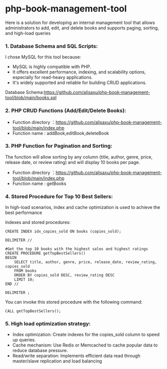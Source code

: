 # php-book-management-tool

Here is a solution for developing an internal management tool that allows administrators to add, edit, and delete books and supports paging, sorting, and high-load queries

### 1. Database Schema and SQL Scripts:

I chose MySQL for this tool because:

- MySQL is highly compatible with PHP.
- It offers excellent performance, indexing, and scalability options, especially for read-heavy applications.
- It's widely supported and reliable for building CRUD applications.

Database Schema:https://github.com/alisaxu/php-book-management-tool/blob/main/books.sql

### 2. PHP CRUD Functions (Add/Edit/Delete Books):

- Function directory ：https://github.com/alisaxu/php-book-management-tool/blob/main/index.php
- Function name : addBook,editBook,deleteBook

### 3. PHP Function for Pagination and Sorting:

The function will allow sorting by any column (title, author, genre, price, release date, or review rating) and will display 10 books per page.

- Function directory ：https://github.com/alisaxu/php-book-management-tool/blob/main/index.php
- Function name : getBooks

### 4. Stored Procedure for Top 10 Best Sellers:

In high-load scenarios, index and cache optimization is used to achieve the best performance

Indexes and stored procedures:

```shell
CREATE INDEX idx_copies_sold ON books (copies_sold);

DELIMITER //

#Get the top 10 books with the highest sales and highest ratings
CREATE PROCEDURE getTopBestSellers()
BEGIN
    SELECT title, author, genre, price, release_date, review_rating, copies_sold
    FROM books
    ORDER BY copies_sold DESC, review_rating DESC
    LIMIT 10;
END //

DELIMITER ;
```

You can invoke this stored procedure with the following command:

```shell
CALL getTopBestSellers();
```

### 5. High load optimization strategy:

- Index optimization: Create indexes for the copies_sold column to speed up queries.
- Cache mechanism: Use Redis or Memcached to cache popular data to reduce database pressure.
- Read/write separation: Implements efficient data read through master/slave replication and load balancing
